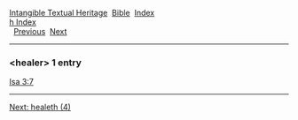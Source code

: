 [Intangible Textual Heritage](../../index)  [Bible](../index) 
[Index](index)   
[h Index](_h_)  
  [Previous](c05273)  [Next](c05275) 

------------------------------------------------------------------------

### &lt;healer&gt; 1 entry

[Isa 3:7](../kjv/isa003.htm#007)  

------------------------------------------------------------------------

[Next: healeth (4)](c05275)
